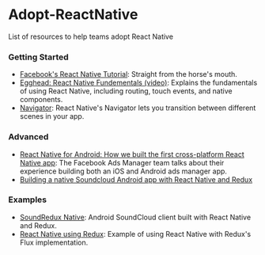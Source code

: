 # Adopt-ReactNative
List of resources to help teams adopt React Native

### Getting Started
- [Facebook's React Native Tutorial](https://facebook.github.io/react-native/docs/tutorial.html): Straight from the horse's mouth.
- [Egghead: React Native Fundementals (video)](https://egghead.io/series/react-native-fundamentals): Explains the fundamentals of using React Native, including routing, touch events, and native components.
- [Navigator](https://facebook.github.io/react-native/docs/navigator.html): React Native's Navigator lets you transition between different scenes in your app.  

### Advanced
- [React Native for Android: How we built the first cross-platform React Native app](https://code.facebook.com/posts/1189117404435352/react-native-for-android-how-we-built-the-first-cross-platform-react-native-app/?__mref=message_bubble): The Facebook Ads Manager team talks about their experience building both an iOS and Android ads manager app. 
- [Building a native Soundcloud Android app with React Native and Redux](https://wiredcraft.com/blog/native-soundcloud-android-app/)

### Examples
- [SoundRedux Native](https://github.com/fraserxu/soundredux-native): Android SoundCloud client built with React Native and Redux.
- [React Native using Redux](https://github.com/alinz/example-react-native-redux):  Example of using React Native with Redux's Flux implementation.

